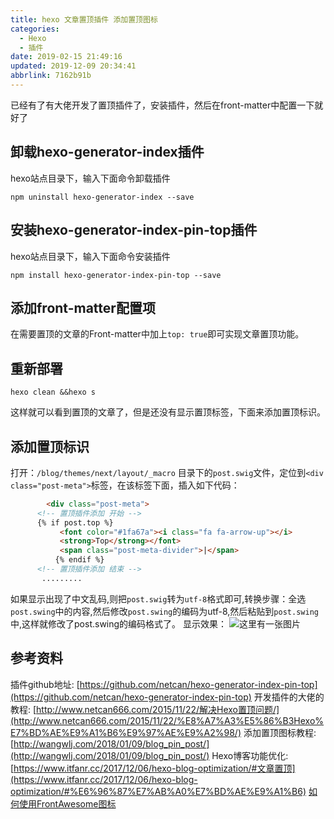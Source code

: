 ```yaml
---
title: hexo 文章置顶插件 添加置顶图标
categories: 
  - Hexo
  - 插件
date: 2019-02-15 21:49:16
updated: 2019-12-09 20:34:41
abbrlink: 7162b91b
---
```

已经有了有大佬开发了置顶插件了，安装插件，然后在front-matter中配置一下就好了
## 卸载hexo-generator-index插件 ##
hexo站点目录下，输入下面命令卸载插件
```
npm uninstall hexo-generator-index --save
```
## 安装hexo-generator-index-pin-top插件 ##
hexo站点目录下，输入下面命令安装插件
```
npm install hexo-generator-index-pin-top --save
```
## 添加front-matter配置项 ##
在需要置顶的文章的Front-matter中加上`top: true`即可实现文章置顶功能。
## 重新部署 ##
```
hexo clean &&hexo s
```
这样就可以看到置顶的文章了，但是还没有显示置顶标签，下面来添加置顶标识。
## 添加置顶标识 ##
打开：`/blog/themes/next/layout/_macro` 目录下的`post.swig`文件，定位到`<div class="post-meta">`标签，在该标签下面，插入如下代码：
```html
        <div class="post-meta">
      <!-- 置顶插件添加 开始 -->
      {% if post.top %}
           <font color="#1fa67a"><i class="fa fa-arrow-up"></i>
           <strong>Top</strong></font>
           <span class="post-meta-divider">|</span>
          {% endif %}
      <!-- 置顶插件添加 结束 -->
       .........
```
如果显示出现了中文乱码,则把`post.swig`转为`utf-8`格式即可,转换步骤：全选`post.swing`中的内容,然后修改`post.swing`的编码为utf-8,然后粘贴到`post.swing`中,这样就修改了post.swing的编码格式了。
显示效果：
![这里有一张图片](https://image-1257720033.cos.ap-shanghai.myqcloud.com/blog/hexoSettings/gexinghua/top/1.png)

## 参考资料 ##
插件github地址: [https://github.com/netcan/hexo-generator-index-pin-top](https://github.com/netcan/hexo-generator-index-pin-top)
开发插件的大佬的教程: [http://www.netcan666.com/2015/11/22/解决Hexo置顶问题/](http://www.netcan666.com/2015/11/22/%E8%A7%A3%E5%86%B3Hexo%E7%BD%AE%E9%A1%B6%E9%97%AE%E9%A2%98/)
添加置顶图标教程: [http://wangwlj.com/2018/01/09/blog_pin_post/](http://wangwlj.com/2018/01/09/blog_pin_post/)
Hexo博客功能优化: [https://www.itfanr.cc/2017/12/06/hexo-blog-optimization/#文章置顶](https://www.itfanr.cc/2017/12/06/hexo-blog-optimization/#%E6%96%87%E7%AB%A0%E7%BD%AE%E9%A1%B6)
[如何使用FrontAwesome图标](https://www.lansheng.net.cn/blog/4181f9ed/)